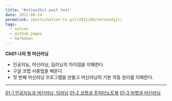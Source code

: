 ```yaml
---
title: 'Notion2Git post test'
date: 2012-08-14
permalink: /posts/notion-to-git/2021/04/notion2git/
tags:
  - notion
  - github pages
  - markdown
---
```

**Ch01 나의 첫 머신러닝**

- 인공지능, 머신러닝, 딥러닝의 차이점을 이해한다.
- 구글 코랩 사용법을 배운다.
- 첫 번째 머신러닝 프로그램을 만들고 머신러닝의 기본 작동 원리를 이해한다.
---
[01-1 인공지능과 머신러닝, 딥러닝](Ch01/01-1.md)
[01-2 코랩과 주피터노트북](Ch01/01-2.md)
[01-3 마켓과 머신러닝](Ch01/01-3.md)